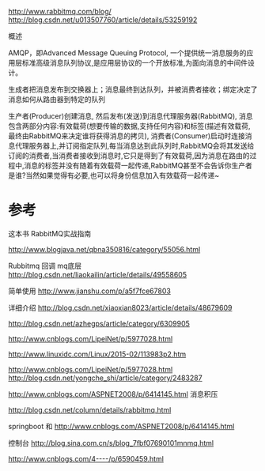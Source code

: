 


http://www.rabbitmq.com/blog/
http://blog.csdn.net/u013507760/article/details/53259192


概述

AMQP，即Advanced Message Queuing Protocol,
一个提供统一消息服务的应用层标准高级消息队列协议,是应用层协议的一个开放标准,为面向消息的中间件设计。

生成者把消息发布到交换器上；消息最终到达队列，并被消费者接收；绑定决定了消息如何从路由器到特定的队列

生产者(Producer)创建消息,
然后发布(发送)到消息代理服务器(RabbitMQ),
消息包含两部分内容:有效载荷(想要传输的数据,支持任何内容)和标签(描述有效载荷,
最终由RabbitMQ来决定谁将获得消息的拷贝),
消费者(Consumer)启动时连接消息代理服务器上,并订阅指定队列,每当消息达到此队列时,RabbitMQ会将其发送给订阅的消费者,当消费者接收到消息时,它只是得到了有效载荷,因为消息在路由的过程中,消息的标签并没有随着有效载荷一起传递,RabbitMQ甚至不会告诉你生产者是谁?当然如果觉得有必要,也可以将身份信息加入有效载荷一起传递~



# 参考

这本书
RabbitMQ实战指南


http://www.blogjava.net/qbna350816/category/55056.html

Rubbitmq 回调  mq底层
http://blog.csdn.net/liaokailin/article/details/49558605

简单使用
http://www.jianshu.com/p/a5f7fce67803

详细介绍
http://blog.csdn.net/xiaoxian8023/article/details/48679609

http://blog.csdn.net/azhegps/article/category/6309905

http://www.cnblogs.com/LipeiNet/p/5977028.html

http://www.linuxidc.com/Linux/2015-02/113983p2.htm

http://www.cnblogs.com/LipeiNet/p/5977028.html
http://blog.csdn.net/yongche_shi/article/category/2483287

http://www.cnblogs.com/ASPNET2008/p/6414145.html
消息积压

http://blog.csdn.net/column/details/rabbitmq.html


springboot 和 
http://www.cnblogs.com/ASPNET2008/p/6414145.html

控制台
http://blog.sina.com.cn/s/blog_7fbf07690101mnmq.html

http://www.cnblogs.com/4----/p/6590459.html